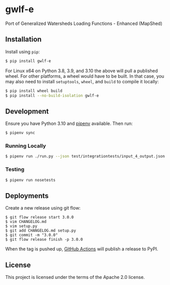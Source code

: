 # gwlf-e
Port of Generalized Watersheds Loading Functions - Enhanced (MapShed)

## Installation

Install using `pip`:

```bash
$ pip install gwlf-e
```

For Linux x64 on Python 3.8, 3.9, and 3.10 the above will pull a published wheel.
For other platforms, a wheel would have to be built.
In that case, you may also need to install `setuptools`, `wheel`, and `build` to compile it locally:

```bash
$ pip install wheel build
$ pip install --no-build-isolation gwlf-e
```

## Development

Ensure you have Python 3.10 and [pipenv](https://pipenv.pypa.io/en/latest/) available. Then run:

```bash
$ pipenv sync
```

### Running Locally

```bash
$ pipenv run ./run.py --json test/integrationtests/input_4_output.json test/integrationtests/input_4.gms
```

### Testing

```bash
$ pipenv run nosetests
```

## Deployments

Create a new release using git flow:

```console
$ git flow release start 3.0.0
$ vim CHANGELOG.md
$ vim setup.py
$ git add CHANGELOG.md setup.py
$ git commit -m "3.0.0"
$ git flow release finish -p 3.0.0
```

When the tag is pushed up, [GitHub Actions](./.github/workflows/release.yml) will publish a release to PyPI.

## License

This project is licensed under the terms of the Apache 2.0 license.
